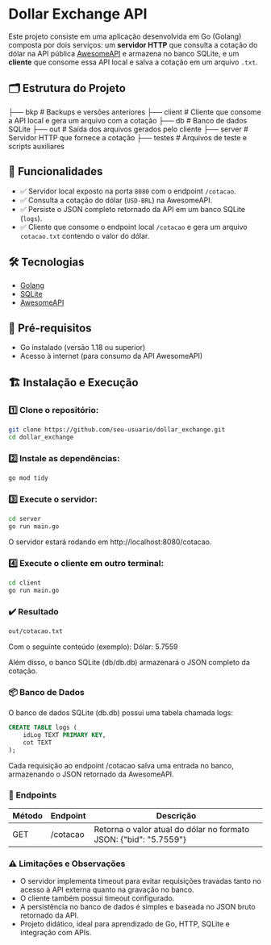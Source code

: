 # Dollar Exchange API

Este projeto consiste em uma aplicação desenvolvida em Go (Golang) composta por dois serviços: um **servidor HTTP** que consulta a cotação do dólar na API pública [AwesomeAPI](https://docs.awesomeapi.com.br/api-de-moedas) e armazena no banco SQLite, e um **cliente** que consome essa API local e salva a cotação em um arquivo `.txt`.

## 🗂️ Estrutura do Projeto

├── bkp # Backups e versões anteriores
├── client # Cliente que consome a API local e gera um arquivo com a cotação
├── db # Banco de dados SQLite
├── out # Saída dos arquivos gerados pelo cliente
├── server # Servidor HTTP que fornece a cotação
├── testes # Arquivos de teste e scripts auxiliares


## 🚀 Funcionalidades

- ✅ Servidor local exposto na porta `8080` com o endpoint `/cotacao`.
- ✅ Consulta a cotação do dólar (`USD-BRL`) na AwesomeAPI.
- ✅ Persiste o JSON completo retornado da API em um banco SQLite (`logs`).
- ✅ Cliente que consome o endpoint local `/cotacao` e gera um arquivo `cotacao.txt` contendo o valor do dólar.

## 🛠️ Tecnologias

- [Golang](https://golang.org/)
- [SQLite](https://www.sqlite.org/)
- [AwesomeAPI](https://docs.awesomeapi.com.br/api-de-moedas)

## 🔧 Pré-requisitos

- Go instalado (versão 1.18 ou superior)
- Acesso à internet (para consumo da API AwesomeAPI)

## 🏗️ Instalação e Execução

### 1️⃣ Clone o repositório:

```bash
git clone https://github.com/seu-usuario/dollar_exchange.git
cd dollar_exchange
```

### 2️⃣ Instale as dependências:

```bash
go mod tidy
```

### 3️⃣ Execute o servidor:

```bash
cd server
go run main.go
```
O servidor estará rodando em http://localhost:8080/cotacao.

### 4️⃣ Execute o cliente em outro terminal:

```bash
cd client
go run main.go
```

### ✔️ Resultado

```bash
out/cotacao.txt
```
Com o seguinte conteúdo (exemplo): Dólar: 5.7559

Além disso, o banco SQLite (db/db.db) armazenará o JSON completo da cotação.


### 📦 Banco de Dados
O banco de dados SQLite (db.db) possui uma tabela chamada logs:

```sql
CREATE TABLE logs (
    idLog TEXT PRIMARY KEY,
    cot TEXT
);
```
Cada requisição ao endpoint /cotacao salva uma entrada no banco, armazenando o JSON retornado da AwesomeAPI.

### 🔗 Endpoints

**Método**   | **Endpoint**   | **Descrição**
--------- | ------  | ------
GET | /cotacao | Retorna o valor atual do dólar no formato JSON: {"bid": "5.7559"}


### ⚠️ Limitações e Observações
- O servidor implementa timeout para evitar requisições travadas tanto no acesso à API externa quanto na gravação no banco.
- O cliente também possui timeout configurado.
- A persistência no banco de dados é simples e baseada no JSON bruto retornado da API.
- Projeto didático, ideal para aprendizado de Go, HTTP, SQLite e integração com APIs.
